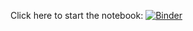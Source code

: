 Click here to start the notebook:
[![Binder](https://mybinder.org/badge_logo.svg)](https://mybinder.org/v2/gh/sunfishstanford/manimjupyter/HEAD?filepath=basic_example_scenes.ipynb)
